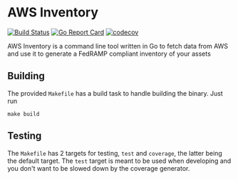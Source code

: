 # AWS Inventory

[![Build Status](https://travis-ci.org/manywho/awsinventory.svg?branch=master)](https://travis-ci.org/manywho/awsinventory)
[![Go Report Card](https://goreportcard.com/badge/github.com/manywho/awsinventory)](https://goreportcard.com/report/github.com/manywho/awsinventory)
[![codecov](https://codecov.io/gh/manywho/awsinventory/branch/master/graph/badge.svg)](https://codecov.io/gh/manywho/awsinventory)

AWS Inventory is a command line tool written in Go to fetch data from AWS and use it to generate a FedRAMP compliant inventory of your assets

## Building
The provided `Makefile` has a build task to handle building the binary. Just run
```
make build
```

## Testing
The `Makefile` has 2 targets for testing, `test` and `coverage`, the latter being the default target. The `test` target is meant to be used when developing and you don't want to be slowed down by the coverage generator.